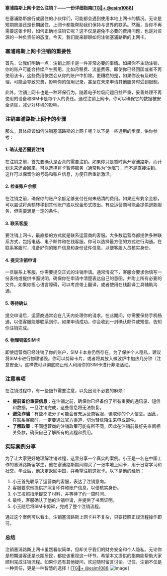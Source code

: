 **塞浦路斯上网卡怎么注销？——一份详细指南[[TG💪+ @esim1088](https://t.me/s/esim1088)]**

在塞浦路斯旅行或居住的小伙伴们，可能都会遇到使用本地上网卡的情况。无论是短期旅游还是长期居住，上网卡都能帮助我们保持与世界的联系。然而，当你不再需要这张卡时，如何正确地注销它呢？这不仅是避免不必要的费用问题，也是对资源的一种负责任的态度。今天，我们就来聊聊如何注销塞浦路斯的上网卡。

### 塞浦路斯上网卡注销的重要性

首先，让我们明确一点：注销上网卡是一件非常必要的事情。如果你不主动注销，你的账户可能会持续产生费用，比如月租费、流量费等。即使你已经回国或者不再使用该卡，这些费用依然会从你的账户中扣除。更糟糕的是，如果你没有及时处理，可能会导致欠费，影响你的信用记录，甚至在未来申请其他服务时受到限制。

此外，注销上网卡也是一种环保行为。随着电子垃圾问题日益严重，妥善处理不再使用的设备和SIM卡是每个人的责任。通过注销上网卡，你可以确保它的数据被安全清除，减少对环境的影响。

### 注销塞浦路斯上网卡的步骤

那么，具体应该如何注销塞浦路斯的上网卡呢？以下是一些通用的步骤，供你参考：

#### 1. **确认是否需要注销**
   在注销之前，首先要确认是否真的需要注销。如果你只是暂时离开塞浦路斯，而计划未来还会回来，可以选择将卡暂停服务（通常称为“休眠”），而不是直接注销。这样可以保留你的号码和账户信息，方便日后重新激活。

#### 2. **检查账户余额**
   在注销之前，确保你的账户余额足够支付任何未结清的费用。如果还有剩余金额，可以尝试将余额转移到其他账户或以现金形式取出。有些运营商可能会提供退款服务，但需要满足一定的条件。

#### 3. **联系客服**
   要注销上网卡，最直接的方式就是联系运营商的客服。大多数运营商都提供多种联系方式，包括电话、电子邮件和在线客服。你可以选择最方便的方式进行沟通。在联系客服时，准备好你的账户信息和身份证件信息，以便客服人员核实身份。

#### 4. **提交注销申请**
   一旦联系上客服，你需要提交正式的注销申请。通常情况下，客服会要求你填写一份表格或提供书面说明。确保你在申请中清楚表达自己的意图，并附上所有必要的文件。如果你担心语言障碍，可以考虑带上翻译，或者使用在线翻译工具辅助沟通。

#### 5. **等待确认**
   提交申请后，运营商通常会在几天内处理你的请求。在此期间，你需要保持手机畅通，以便客服能够联系到你。如果申请成功，你会收到一封确认邮件或短信，告知你注销完成。

#### 6. **物理销毁SIM卡**
   即使运营商已经注销了你的账户，SIM卡本身仍然存在。为了保护个人隐私，建议将SIM卡进行物理销毁。你可以剪碎卡片，或者将其放入微波炉中加热几分钟（注意安全）。这样做可以彻底防止他人利用你的SIM卡进行非法活动。

### 注意事项

在注销过程中，有一些细节需要注意，以免出现不必要的麻烦：

- **提前备份重要信息**：在注销之前，确保你已经备份了所有重要的通讯录、短信和数据。一旦注销完成，这些信息将无法恢复。
- **避免诈骗**：有些不法分子可能会冒充运营商客服，骗取你的个人信息。因此，在联系客服时，一定要通过官方渠道，切勿轻信陌生来电或邮件。
- **了解政策**：不同运营商的注销政策可能有所不同，因此在注销前最好先查阅相关条款，确保自己了解所有的流程和费用。

### 实际案例分享

为了让大家更好地理解注销过程，这里分享一个真实的案例。小王是一名在中国工作的塞浦路斯留学生，他在塞浦路斯期间购买了一张本地上网卡，用于日常学习和社交。毕业后，他决定返回中国，并希望注销这张卡。以下是他的经历：

1. 小王首先联系了运营商的客服，表达了注销意向。
2. 客服要求他提供护照复印件和账户信息，以便核实身份。
3. 小王按照指示提交了材料，并等待了约一周时间。
4. 最终，客服确认了他的注销申请，并提供了书面证明。
5. 小王随后将SIM卡剪碎，完成了整个注销流程。

通过这个案例可以看出，注销塞浦路斯上网卡并不复杂，只要按照正规流程操作即可。

### 总结

注销塞浦路斯上网卡虽然看似简单，但却关乎我们的财务安全和个人隐私。无论你是短期游客还是长期居民，都应该重视这一环节。希望本文提供的指南能帮助大家顺利完成注销流程。如果你还有其他疑问，欢迎随时留言讨论。记住，注销不仅是一种责任，更是一种智慧的选择！[[TG💪+ @esim1088](https://t.me/s/esim1088) ![Image](https://i.postimg.cc/4NQfJmqS/Snipaste-2025-05-13-00-14-12.png)]